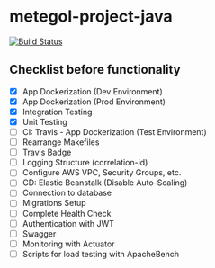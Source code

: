 # metegol-project-java
[![Build Status](https://travis-ci.com/francisco-serrano/metegol-project-java.svg?branch=master)](https://travis-ci.com/francisco-serrano/metegol-project-java)

## Checklist before functionality
- [x] App Dockerization (Dev Environment)
- [x] App Dockerization (Prod Environment)
- [x] Integration Testing
- [x] Unit Testing
- [ ] CI: Travis - App Dockerization (Test Environment)
- [ ] Rearrange Makefiles
- [ ] Travis Badge
- [ ] Logging Structure (correlation-id)
- [ ] Configure AWS VPC, Security Groups, etc.
- [ ] CD: Elastic Beanstalk (Disable Auto-Scaling)
- [ ] Connection to database
- [ ] Migrations Setup
- [ ] Complete Health Check
- [ ] Authentication with JWT
- [ ] Swagger
- [ ] Monitoring with Actuator
- [ ] Scripts for load testing with ApacheBench
